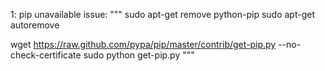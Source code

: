 1: pip unavailable issue:
"""
sudo apt-get remove python-pip
sudo apt-get autoremove

wget https://raw.github.com/pypa/pip/master/contrib/get-pip.py --no-check-certificate
sudo python get-pip.py
"""
